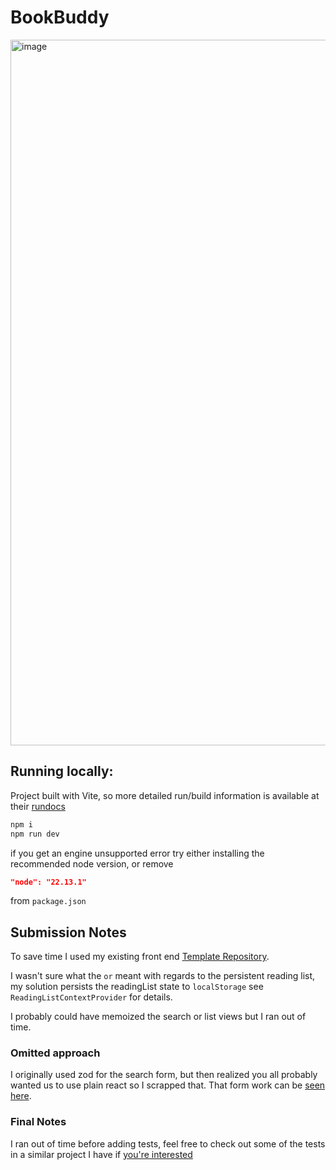 # BookBuddy
<img width="1201" height="1129" alt="image" src="https://github.com/user-attachments/assets/0909c869-9d3f-4974-9639-c6cb032f8175" />

## Running locally:

Project built with Vite, so more detailed run/build information is available at their [rundocs](https://vite.dev/guide/)

```bash
npm i
npm run dev
```

if you get an engine unsupported error try either installing the recommended node version, or remove

```json
"node": "22.13.1"
```

from `package.json`

## Submission Notes

To save time I used my existing front end [Template Repository](https://github.com/github-bdem/vite-react-tailwind-project-template).

I wasn't sure what the `or` meant with regards to the persistent reading list, my solution persists the readingList state to `localStorage` see `ReadingListContextProvider` for details.

I probably could have memoized the search or list views but I ran out of time.

### Omitted approach

I originally used zod for the search form, but then realized you all probably wanted us to use plain react so I scrapped that. That form work can be [seen here](https://github.com/github-bdem/BookBuddy/blob/oops-used-zod/src/pages/Search.tsx).

### Final Notes

I ran out of time before adding tests, feel free to check out some of the tests in a similar project I have if [you're interested](https://https://github.com/github-bdem/food-roulette/blob/main/src/components/ResultsSidebar/tests/ResultsSidebar.test.tsx)
